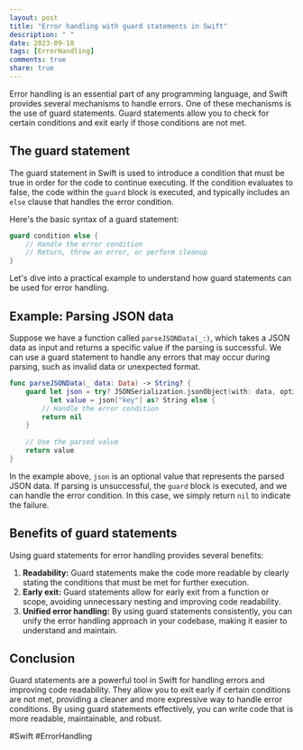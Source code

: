 ```yaml
---
layout: post
title: "Error handling with guard statements in Swift"
description: " "
date: 2023-09-18
tags: [ErrorHandling]
comments: true
share: true
---
```


Error handling is an essential part of any programming language, and Swift provides several mechanisms to handle errors. One of these mechanisms is the use of guard statements. Guard statements allow you to check for certain conditions and exit early if those conditions are not met.

## The guard statement

The guard statement in Swift is used to introduce a condition that must be true in order for the code to continue executing. If the condition evaluates to false, the code within the `guard` block is executed, and typically includes an `else` clause that handles the error condition.

Here's the basic syntax of a guard statement:

```swift
guard condition else {
    // Handle the error condition
    // Return, throw an error, or perform cleanup
}
```

Let's dive into a practical example to understand how guard statements can be used for error handling.

## Example: Parsing JSON data

Suppose we have a function called `parseJSONData(_:)`, which takes a JSON data as input and returns a specific value if the parsing is successful. We can use a guard statement to handle any errors that may occur during parsing, such as invalid data or unexpected format.

```swift
func parseJSONData(_ data: Data) -> String? {
    guard let json = try? JSONSerialization.jsonObject(with: data, options: []),
          let value = json["key"] as? String else {
        // Handle the error condition
        return nil
    }
    
    // Use the parsed value
    return value
}
```

In the example above, `json` is an optional value that represents the parsed JSON data. If parsing is unsuccessful, the `guard` block is executed, and we can handle the error condition. In this case, we simply return `nil` to indicate the failure.

## Benefits of guard statements

Using guard statements for error handling provides several benefits:

1. **Readability:** Guard statements make the code more readable by clearly stating the conditions that must be met for further execution.
2. **Early exit:** Guard statements allow for early exit from a function or scope, avoiding unnecessary nesting and improving code readability.
3. **Unified error handling:** By using guard statements consistently, you can unify the error handling approach in your codebase, making it easier to understand and maintain.

## Conclusion

Guard statements are a powerful tool in Swift for handling errors and improving code readability. They allow you to exit early if certain conditions are not met, providing a cleaner and more expressive way to handle error conditions. By using guard statements effectively, you can write code that is more readable, maintainable, and robust.

#Swift #ErrorHandling